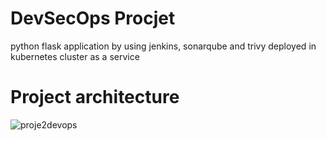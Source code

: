 # DevSecOps Procjet 
python flask application by using jenkins, sonarqube and trivy deployed in kubernetes cluster as a service

# Project architecture

![proje2devops](https://github.com/user-attachments/assets/5f3f659c-08df-4bfb-80e1-21e06afdc540)
